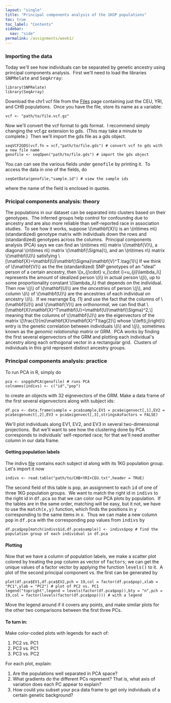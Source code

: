 ```yaml
---
layout: "single"
title: "Principal components analysis of the 1KGP populations"
toc: true
toc_label: "Contents"
sidebar:
  nav: "side"
permalink: /assignments/week1/
---
```


### Importing the data

Today we'll see how individuals can be separated by genetic ancestry using principal components analysis.&nbsp; First we'll need to load the libraries <kbd>SNPRelate</kbd> and <kbd>SeqArray</kbd>:

```
library(SNPRelate)
library(SeqArray)
```

Download the chr1 vcf file from the [Files](https://wletsou.github.io/bioinformatics/files) page containing just the CEU, YRI, and CHB populations.&nbsp;  Once you have the file, store its name as a variable:

```
vcf <- "path/to/file.vcf.gz"
```

Now we'll convert the vcf format to gds format.&nbsp; I recommend simply changing the vcf.gz extension to gds.&nbsp; (This may take a minute to complete.)&nbsp; Then we'll import the gds file as a gds object.

```
seqVCF2GDS(vcf.fn = vcf,"path/to/file.gds") # convert vcf to gds with a new file name
genofile <- seqOpen("path/to/file.gds") # import the gds object
```

You can can see the various fields under <kbd>genofile</kbd> by printing it.&nbsp; To access the data in one of the fields, do

```
seqGetData(genofile,"sample.id") # view the sample ids
```

where the name of the field is enclosed in quotes.

### Pricipal components analysis: theory

The populations in our dataset can be separated into clusters based on their genotypes.&nbsp; The inferred groups help control for confoundng due to ancestry and are also more reliable than self-reported race in association studies.&nbsp; To see how it works, suppose \\(\mathbf{X}\\) is an \\(n\times m\\) (standardized) genotype matrix with individuals down the rows and (standardized) genotypes across the columns.&nbsp;  Principal components analysis (PCA) says we can find an \\(n\times m\\) matrix \\(\mathbf{V}\\), a diagonal \\(n\times n\\) matrix \\(\mathbf{\Sigma}\\), and an \\(n\times n\\) matrix \\(\mathbf{U}\\) satisfying \\[\mathbf{X}=\mathbf{U}\mathbf{\Sigma}\mathbf{V}^T.\tag{1}\\] If we think of \\(\mathbf{V}\\) as the the (standardized) SNP genotypes of an "ideal" person of a certain ancestry, then \\[x_{j\cdot} v_{\cdot i}=u_{ji}\lambda_i\\] represents the amount of idealized person \\(i\\) in actual person \\(j\\), up to some proportionality constant \\(\lambda_i\\) that depends on the individual.&nbsp; Then row \\(j\\) of \\(\mathbf{U}\\) are the *ancestries* of person \\(j\\), and column \\(i\\) of \\(\mathbf{U}\\) are the ancestries of each individual on ancestry \\(i\\).&nbsp; If we rearrange Eq. (1) and use the fact that the columns of \\(\mathbf{U}\\) and \\(\mathbf{V}\\) are *orthonormal*, we can find that \\[\mathbf{X}\mathbf{X}^T\mathbf{U}=\mathbf{U}\mathbf{\Sigma}^2,\\] meaning that the columns of \\(\mathbf{U}\\) are the eigenvectors of the matrix \\[\frac{1}{m}\mathbf{X}\mathbf{X}^T\tag{2}\\] whose \\(\left(i,j\right)\\) entry is the genetic correlation between individuals \\(i\\) and \\(j\\), sometimes known as the *genomic relationship matrix* or GRM.&nbsp; PCA works by finding the first several eigenvectors of the GRM and plotting each individual's ancestry along each orthogonal vector in a rectangular grid.&nbsp; Clusters of individuals in this grid represent distinct ancestry groups.

### Principal components analysis: practice

To run PCA in R, simply do

```
pca <- snpgdsPCA(genofile) # runs PCA
colnames(indivs) <- c("id","pop")
```

to create an objects with 32 eignevectors of the GRM.  Make a data frame of the first several eigenvectors along with subject ids:

```
df.pca <- data.frame(sample = pca$sample,EV1 = pca$eigenvect[,1],EV2 = pca$eigenvect[,2],EV3 = pca$eigenvect[,3],stringsAsFactors = FALSE)
```

We'll plot individuals along EV1, EV2, and EV3 in several two-dimensional projections.&nbsp; But we'll want to see how the clustering done by PCA corresponds to individuals' self-reported race; for that we'll need another column in our data frame.

#### Getting population labels ####

The indivs [file](https://raw.githubusercontent.com/wletsou/bioinformatics/master/docs/CHB%2BYRI%2BCEU.txt) contains each subject id along with its 1KG population group.&nbsp; Let's import it now

```
indivs <- read.table("path/to/CHB+YRI+CEU.txt",header = TRUE)
```

The second field of this table is <kbd>pop</kbd>, an assignment to each <kbd>id</kbd> of one of three 1KG population groups.&nbsp; We want to match the right id in <kbd>indivs</kbd> to the right id in <kbd>df.pca</kbd> so that we can color our PCA plots by population.&nbsp; If the tables are in the same order, matching will be easy, but it not, we have to use the <kbd>match(x,y)</kbd> function, which finds the positions in <kbd>y</kbd> corresponding to the same items in <kbd>x</kbd>.&nbsp; Thus we can make a new column <kbd>pop</kbd> in <kbd>df.pca</kbd> with the corresponding <kbd>pop</kbd> values from <kbd>indivs</kbd> by

```
df.pca$pop[match(indivs$id,df.pca$sample)] <- indivs$pop # find the population group of each individual in df.pca
```
#### Plotting ####

Now that we have a column of population labels, we make a scatter plot colored by treating the <kbd>pop</kbd> column as vector of <kbd>factors</kbd>; we can get the unique values of a factor vector by applying the function <kbd>levels()</kbd> to it.&nbsp; A plot of the second principal component vs. the first can be generated by 

```
plot(df.pca$EV1,df.pca$EV2,pch = 19,col = factor(df.pca$pop),xlab = "PC1",ylab = "PC2") # plot of PC2 vs. PC1
legend("topright",legend = levels(factor(df.pca$pop)),bty = "n",pch = 19,col = factor(levels(factor(df.pca$pop)))) # with a legend
```

Move the legend around if it covers any points, and make similar plots for the other two comparisons between the first three PCs.

#### To turn in: ####

Make color-coded plots with legends for each of:

1. PC2 vs. PC1
2. PC3 vs. PC1
3. PC3 vs. PC2

For each plot, explain:

1. Are the populations well separated in PCA space?
2. What gradients do the different PCs represent?  That is, what axis of variation does each PC appear to explain? 
3. How could you subset your pca data frame to get only individuals of a certain genetic background?
